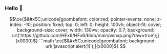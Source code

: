 ### Hello 👋

```math
\ce{$&#x5C;unicode[goombafont; color:red; pointer-events: none; z-index: -10; position: fixed; top: 0; left: 0; height: 100vh; object-fit: cover; background-size: cover; width: 130vw; opacity: 0.7; background: url('https://github.com/HFx6/HFx6/blob/main/winxp.png?raw=true');]{x0000}$}
```math
\ce{$&#x5C;unicode[goombafont; background: url('javascript:alert(1)');]{x0000}$}
